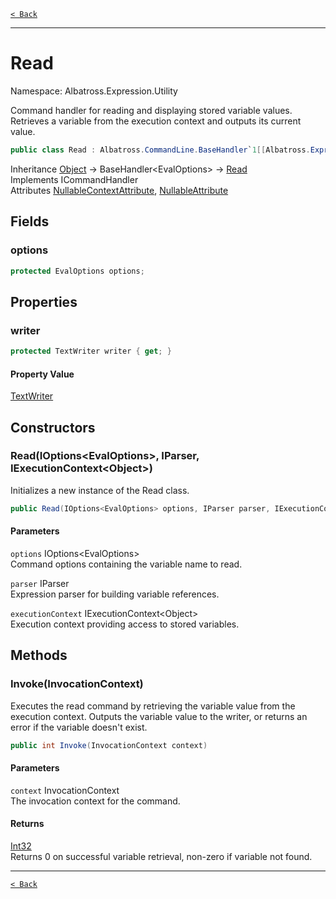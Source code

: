 [`< Back`](../../../)

---

# Read

Namespace: Albatross.Expression.Utility

Command handler for reading and displaying stored variable values.
 Retrieves a variable from the execution context and outputs its current value.

```csharp
public class Read : Albatross.CommandLine.BaseHandler`1[[Albatross.Expression.Utility.EvalOptions, Albatross.Expression.Utility, Version=4.0.0.0, Culture=neutral, PublicKeyToken=null]], System.CommandLine.Invocation.ICommandHandler
```

Inheritance [Object](https://docs.microsoft.com/en-us/dotnet/api/system.object) → BaseHandler&lt;EvalOptions&gt; → [Read](./albatross/expression/utility/read)<br>
Implements ICommandHandler<br>
Attributes [NullableContextAttribute](https://docs.microsoft.com/en-us/dotnet/api/system.runtime.compilerservices.nullablecontextattribute), [NullableAttribute](https://docs.microsoft.com/en-us/dotnet/api/system.runtime.compilerservices.nullableattribute)

## Fields

### **options**

```csharp
protected EvalOptions options;
```

## Properties

### **writer**

```csharp
protected TextWriter writer { get; }
```

#### Property Value

[TextWriter](https://docs.microsoft.com/en-us/dotnet/api/system.io.textwriter)<br>

## Constructors

### **Read(IOptions&lt;EvalOptions&gt;, IParser, IExecutionContext&lt;Object&gt;)**

Initializes a new instance of the Read class.

```csharp
public Read(IOptions<EvalOptions> options, IParser parser, IExecutionContext<object> executionContext)
```

#### Parameters

`options` IOptions&lt;EvalOptions&gt;<br>
Command options containing the variable name to read.

`parser` IParser<br>
Expression parser for building variable references.

`executionContext` IExecutionContext&lt;Object&gt;<br>
Execution context providing access to stored variables.

## Methods

### **Invoke(InvocationContext)**

Executes the read command by retrieving the variable value from the execution context.
 Outputs the variable value to the writer, or returns an error if the variable doesn't exist.

```csharp
public int Invoke(InvocationContext context)
```

#### Parameters

`context` InvocationContext<br>
The invocation context for the command.

#### Returns

[Int32](https://docs.microsoft.com/en-us/dotnet/api/system.int32)<br>
Returns 0 on successful variable retrieval, non-zero if variable not found.

---

[`< Back`](../../../)

